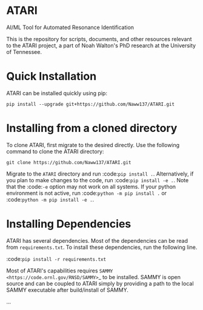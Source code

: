 # ATARI
AI/ML Tool for Automated Resonance Identification

This is the repository for scripts, documents, and other resources relevant to the ATARI project, a part of Noah Walton's PhD research at the University of Tennessee.


Quick Installation
==================
ATARI can be installed quickly using pip:

```pip install --upgrade git+https://github.com/Naww137/ATARI.git```

Installing from a cloned directory
==================================
To clone ATARI, first migrate to the desired directly. Use the following command to clone the
ATARI directory:

`git clone https://github.com/Naww137/ATARI.git`

Migrate to the `ATARI` directory and run :code:`pip install .`. Alternatively, if you plan to make
changes to the code, run :code:`pip install -e .`. Note that the :code:`-e` option may not work on
all systems. If your python environment is not active, run :code:`python -m pip install .` or
:code:`python -m pip install -e .`.

Installing Dependencies
=======================
ATARI has several dependencies. Most of the dependencies can be read from `requirements.txt`. To
install these dependencies, run the following line.

:code:`pip install -r requirements.txt`

Most of ATARI's capabilities requires `SAMMY <https://code.ornl.gov/RNSD/SAMMY>`_ to be installed.
SAMMY is open source and can be coupled to ATARI simply by providing a path to the local SAMMY
executable after build/install of SAMMY.

...
